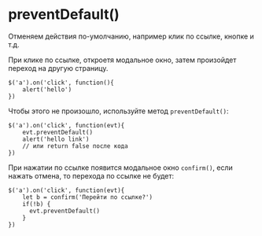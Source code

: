 # preventDefault()
Отменяем действия по-умолчанию, например клик по ссылке, кнопке и т.д.

При клике по ссылке, откроетя модальное окно, затем произойдет переход на другую страницу.

    $('a').on('click', function(){
        alert('hello')
    })

Чтобы этого не произошло, используйте метод `preventDefault()`:

    $('a').on('click', function(evt){
        evt.preventDefault()
        alert('hello link')
        // или return false после кода
    })

При нажатии по ссылке появится модальное окно `confirm()`, если нажать отмена, то перехода по ссылке не будет:

    $('a').on('click', function(evt){
        let b = confirm('Перейти по ссылке?')
        if(!b) {
          evt.preventDefault()
        }
    })
